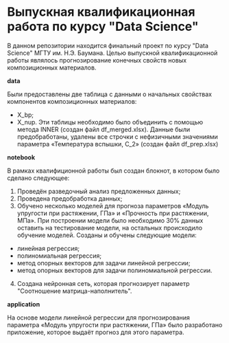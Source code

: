 # Выпускная квалификационная работа по курсу "Data Science"
В данном репозитории находится финальный проект по курсу "Data Science" МГТУ им. Н.Э. Баумана. Целью выпускной квалификационной работы являлось прогнозирование конечных свойств новых композиционных материалов.

**data** 

Были предоставлены две таблица с данными о начальных свойствах компонентов композиционных материалов:
* X_bp;
* X_nup.
Эти таблицы необходимо было объединить с помощью метода INNER (создан файл df_merged.xlsx). Данные были предобработаны, удалены все строчки с нефизичными значениями параметра «Температура вспышки, С_2» (создан файл df_prep.xlsx)

**notebook**

В рамках квалифиционной работы был создан блокнот, в котором было сделано следующее:
1.	Проведён разведочный анализ предложенных данных;
2.	Проведена предобработка данных; 
3.	Обучено несколько моделей для прогноза параметров «Модуль упругости при растяжении, ГПа» и «Прочность при растяжении, МПа». При построении модели было необходимо 30% данных оставить на тестирование модели, на остальных происходило обучение моделей. Созданы и обучены следующие модели:
* линейная регрессия;
* полиномиальная регрессия;
*	метод опорных векторов для задачи линейной регрессии;
*	метод опорных векторов для задачи полиномиальной регрессии.
4.	Создана нейронная сеть, которая прогнозирует параметр "Соотношение матрица-наполнитель". 

**application**

На основе модели линейной регрессии для прогнозирования параметра «Модуль упругости при растяжении, ГПа» было разработано приложение, которое выдаёт прогноз для этого параметра. 
